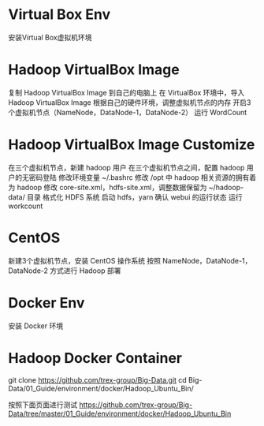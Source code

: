 # Virtual Box Env
安装Virtual Box虚拟机环境

# Hadoop VirtualBox Image
复制 Hadoop VirtualBox Image 到自己的电脑上
在 VirtualBox 环境中，导入 Hadoop VirtualBox Image
根据自己的硬件环境，调整虚拟机节点的内存
开启3个虚拟机节点（NameNode，DataNode-1，DataNode-2）
运行 WordCount

# Hadoop VirtualBox Image Customize
在三个虚拟机节点，新建 hadoop 用户
在三个虚拟机节点之间，配置 hadoop 用户的无密码登陆
修改环境变量 ~/.bashrc
修改 /opt 中 hadoop 相关资源的拥有着为 hadoop
修改 core-site.xml，hdfs-site.xml，调整数据保留为 ~/hadoop-data/ 目录
格式化 HDFS 系统
启动 hdfs，yarn
确认 webui 的运行状态
运行 workcount

# CentOS
新建3个虚拟机节点，安装 CentOS 操作系统
按照 NameNode，DataNode-1，DataNode-2 方式进行 Hadoop 部署

# Docker Env
安装 Docker 环境

# Hadoop Docker Container
git clone https://github.com/trex-group/Big-Data.git
cd Big-Data/01_Guide/environment/docker/Hadoop_Ubuntu_Bin/

按照下面页面进行测试
https://github.com/trex-group/Big-Data/tree/master/01_Guide/environment/docker/Hadoop_Ubuntu_Bin



